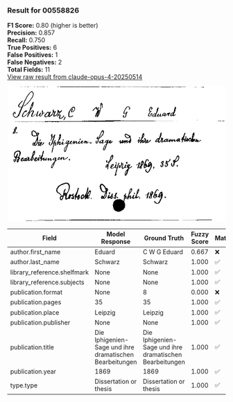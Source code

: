 ### Result for 00558826
**F1 Score:** 0.80 (higher is better)<br>**Precision:** 0.857<br>**Recall:** 0.750<br>**True Positives:** 6<br>**False Positives:** 1<br>**False Negatives:** 2<br>**Total Fields:** 11<br>[View raw result from claude-opus-4-20250514](https://github.com/RISE-UNIBAS/humanities_data_benchmark/blob/main/results/2025-09-02/T0147/request_T0147_00558826.json)

<img src="https://github.com/RISE-UNIBAS/humanities_data_benchmark/blob/main/benchmarks/zettelkatalog/images/00558826.jpg?raw=true" alt="00558826" width="600px">

| Field | Model Response | Ground Truth | Fuzzy Score | Match |
|-------|----------------|--------------|-------------|-------|
| author.first_name | Eduard | C W G Eduard | 0.667 | ❌ |
| author.last_name | Schwarz | Schwarz | 1.000 | ✅ |
| library_reference.shelfmark | None | None | 1.000 | ✅ |
| library_reference.subjects | None | None | 1.000 | ✅ |
| publication.format | None | 8 | 0.000 | ❌ |
| publication.pages | 35 | 35 | 1.000 | ✅ |
| publication.place | Leipzig | Leipzig | 1.000 | ✅ |
| publication.publisher | None | None | 1.000 | ✅ |
| publication.title | Die Iphigenien-Sage und ihre dramatischen Bearbeitungen | Die Iphigenien-Sage und ihre dramatischen Bearbeitungen | 1.000 | ✅ |
| publication.year | 1869 | 1869 | 1.000 | ✅ |
| type.type | Dissertation or thesis | Dissertation or thesis | 1.000 | ✅ |
